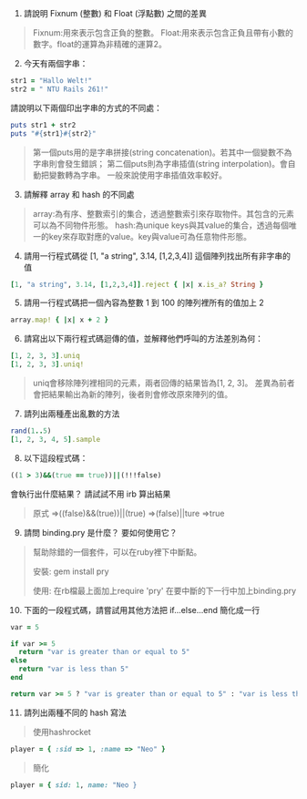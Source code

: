 1. 請說明 Fixnum (整數) 和 Float (浮點數) 之間的差異
> Fixnum:用來表示包含正負的整數。
> Float:用來表示包含正負且帶有小數的數字。float的運算為非精確的運算2。

2. 今天有兩個字串：
  ```ruby 
  str1 = "Hallo Welt!" 
  str2 = " NTU Rails 261!"
  ```
請說明以下兩個印出字串的方式的不同處：
  ```ruby
  puts str1 + str2
  puts "#{str1}#{str2}"
  ```
> 第一個puts用的是字串拼接(string concatenation)。若其中一個變數不為字串則會發生錯誤；
> 第二個puts則為字串插值(string interpolation)。會自動把變數轉為字串。
> 一般來說使用字串插值效率較好。

3. 請解釋 array 和 hash 的不同處

> array:為有序、整數索引的集合，透過整數索引來存取物件。其包含的元素可以為不同物件形態。
> hash:為unique keys與其value的集合，透過每個唯一的key來存取對應的value。key與value可為任意物件形態。

4. 請用一行程式碼從 [1, "a string", 3.14, [1,2,3,4]] 這個陣列找出所有非字串的值
> 
```ruby
[1, "a string", 3.14, [1,2,3,4]].reject { |x| x.is_a? String }
```

5. 請用一行程式碼把一個內容為整數 1 到 100 的陣列裡所有的值加上 2
> 
```ruby
array.map! { |x| x + 2 }
```

6. 請寫出以下兩行程式碼迴傳的值，並解釋他們呼叫的方法差別為何：
  ```ruby
  [1, 2, 3, 3].uniq
  [1, 2, 3, 3].uniq!
  ```
> uniq會移除陣列裡相同的元素，兩者回傳的結果皆為[1, 2, 3]。
> 差異為前者會把結果輸出為新的陣列，後者則會修改原來陣列的值。


7. 請列出兩種產出亂數的方法
> 
```ruby
rand(1..5)
[1, 2, 3, 4, 5].sample
```

8. 以下這段程式碼：
  ```ruby
  ((1 > 3)&&(true == true))||(!!!false)
  ```
  會執行出什麼結果？ 請試試不用 irb 算出結果

> 原式
> =>((false)&&(true))||(true)
> =>(false)||ture
> =>true

9. 請問 binding.pry 是什麼？ 要如何使用它？
> 幫助除錯的一個套件，可以在ruby裡下中斷點。
> 
> 安裝:
> gem install pry
> 
> 使用:
> 在rb檔最上面加上require 'pry'
> 在要中斷的下一行中加上binding.pry

10. 下面的一段程式碼，請嘗試用其他方法把 if...else...end 簡化成一行

  ```ruby
  var = 5

  if var >= 5
  	return "var is greater than or equal to 5"
  else
  	return "var is less than 5"
  end
  ```
> 
```ruby
return var >= 5 ? "var is greater than or equal to 5" : "var is less than 5"
```

11. 請列出兩種不同的 hash 寫法
> 使用hashrocket
```ruby
player = { :sid => 1, :name => "Neo" }
```
> 簡化
```ruby
player = { sid: 1, name: "Neo }
```